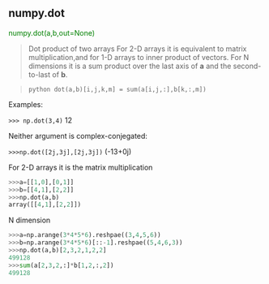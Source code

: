 
## numpy.dot
<font color=green>numpy.dot(a,b,out=None)</font>

> Dot product of two arrays
> For 2-D arrays it is equivalent to matrix multiplication,and for 1-D arrays to inner product
of vectors. For N dimensions it is a sum product over the last axis of __a__ and the second-to-last of __b__.

> ```python dot(a,b)[i,j,k,m] = sum(a[i,j,:],b[k,:,m]) ```

Examples:

`>>> np.dot(3,4)`
12

Neither argument is complex-conjegated:

`>>>np.dot([2j,3j],[2j,3j])`
(-13+0j)

For 2-D arrays it is the matrix multiplication

```python
>>>a=[[1,0],[0,1]]
>>>b=[[4,1],[2,2]]
>>>np.dot(a,b)
array([[4,1],[2,2]])
```
N dimension 
```python
>>>a=np.arange(3*4*5*6).reshpae((3,4,5,6))
>>>b=np.arange(3*4*5*6)[::-1].reshpae((5,4,6,3))
>>>np.dot(a,b)[2,3,2,1,2,2]
499128
>>>sum(a[2,3,2,:]*b[1,2,:,2])
499128
```


```python

```
